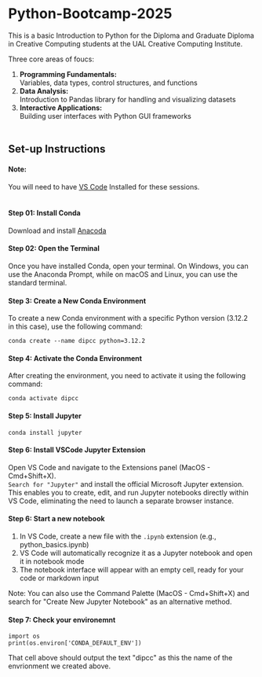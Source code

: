 # Python-Bootcamp-2025
This is a basic Introduction to Python for the Diploma and Graduate Diploma in Creative Computing students at the UAL Creative Computing Institute.

Three core areas of foucs:
1. <b>Programming Fundamentals:</b> <br>Variables, data types, control structures, and functions
2. <b>Data Analysis:</b> <br>Introduction to Pandas library for handling and visualizing datasets
3. <b>Interactive Applications:</b> <br>Building user interfaces with Python GUI frameworks
<br></br>

## Set-up Instructions 

#### Note: 
You will need to have [VS Code](https://code.visualstudio.com/download) Installed for these sessions. 
<br></br>
#### Step 01: Install Conda <br>
Download and install [Anacoda](https://www.anaconda.com/download/success)
<br>

#### Step 02: Open the Terminal
Once you have installed Conda, open your terminal. On Windows, you can use the Anaconda Prompt, while on macOS and Linux, you can use the standard terminal.

#### Step 3: Create a New Conda Environment 

To create a new Conda environment with a specific Python version (3.12.2 in this case), use the following command:

```
conda create --name dipcc python=3.12.2
```

<!-- Note: You can replace "dipcc" with the name you want for your environment, and replace 3.12.2 with the Python version you want to use. -->

#### Step 4: Activate the Conda Environment 

After creating the environment, you need to activate it using the following command:

```
conda activate dipcc
```

#### Step 5: Install Jupyter 

```
conda install jupyter 
```

#### Step 6: Install VSCode Jupyter Extension
Open VS Code and navigate to the Extensions panel (MacOS - Cmd+Shift+X).<br>```Search for "Jupyter"``` and install the official Microsoft Jupyter extension. This enables you to create, edit, and run Jupyter notebooks directly within VS Code, eliminating the need to launch a separate browser instance.

#### Step 6: Start a new notebook 
1. In VS Code, create a new file with the ```.ipynb``` extension (e.g., python_basics.ipynb)
2. VS Code will automatically recognize it as a Jupyter notebook and open it in notebook mode
3. The notebook interface will appear with an empty cell, ready for your code or markdown input <br>

Note: You can also use the Command Palette (MacOS - Cmd+Shift+X) and search for "Create New Jupyter Notebook" as an alternative method.

#### Step 7: Check your environemnt

```
import os
print(os.environ['CONDA_DEFAULT_ENV'])
```

That cell above should output the text "dipcc" as this the name of the envrionment we created above.